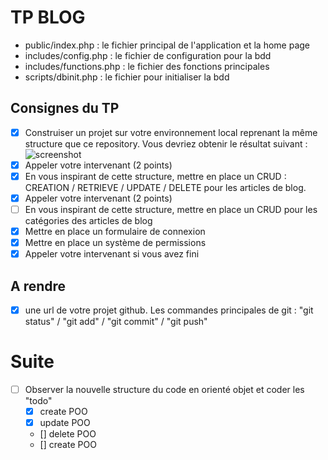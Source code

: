 # TP BLOG
- public/index.php : le fichier principal de l'application et la home page
- includes/config.php : le fichier de configuration pour la bdd
- includes/functions.php : le fichier des fonctions principales
- scripts/dbinit.php : le fichier pour initialiser la bdd

## Consignes du TP
- [X] Construiser un projet sur votre environnement local reprenant la même structure que ce repository. Vous devriez obtenir le résultat suivant :
![screenshot](https://raw.githubusercontent.com/sebastienharinck/iut-tp-blog/master/docs/screencapture.png)
- [X] Appeler votre intervenant (2 points)
- [X] En vous inspirant de cette structure, mettre en place un CRUD :  CREATION / RETRIEVE / UPDATE / DELETE pour les articles de blog.
- [X] Appeler votre intervenant (2 points)
- [ ] En vous inspirant de cette structure, mettre en place un CRUD pour les catégories des articles de blog
- [X] Mettre en place un formulaire de connexion
- [X] Mettre en place un système de permissions
- [X] Appeler votre intervenant si vous avez fini

## A rendre
- [X] une url de votre projet github. Les commandes principales de git : "git status" / "git add" / "git commit" / "git push"

# Suite
- [ ] Observer la nouvelle structure du code en orienté objet et coder les "todo"
    - [X] create POO
    - [X] update POO
    - [] delete POO
    - [] create POO

